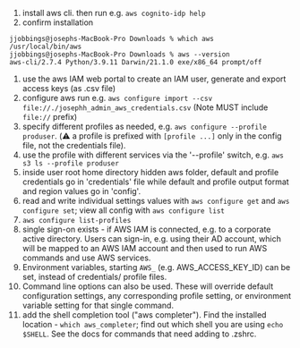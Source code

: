 1. install aws cli. then run e.g.  `aws cognito-idp help`
  1. confirm installation
  ```
jjobbings@josephs-MacBook-Pro Downloads % which aws
/usr/local/bin/aws
jjobbings@josephs-MacBook-Pro Downloads % aws --version
aws-cli/2.7.4 Python/3.9.11 Darwin/21.1.0 exe/x86_64 prompt/off  
```
1. use the aws IAM web portal to create an IAM user, generate and export access keys (as .csv file)
1. configure aws run e.g. `aws configure import --csv file://./josephh_admin_aws_credentials.csv` (Note MUST include `file://` prefix)
1. specify different profiles as needed, e.g. `aws configure --profile produser`.  (:warning: a profile is prefixed with `[profile ...]` only in the config file, not the credentials file).
1. use the profile with different services via the '--profile' switch, e.g. `aws s3 ls --profile produser`
1. inside user root home directory hidden aws folder, default and profile credentials go in 'credentials' file while default and profile output format and region values go in 'config'.
1. read and write individual settings values with `aws configure get` and `aws configure set`; view all config with `aws configure list`
1. `aws configure list-profiles`
1. single sign-on exists - if AWS IAM is connected, e.g. to a corporate active directory.  Users can sign-in, e.g. using their AD account, which will be mapped to an AWS IAM account and then used to run AWS commands and use AWS services.
1. Environment variables, starting `AWS_` (e.g. AWS_ACCESS_KEY_ID) can be set, instead of credentials/ profile files.
1. Command line options can also be used.  These will override default configuration settings, any corresponding profile setting, or environment variable setting for that single command.
1. add the shell completion tool ("aws completer").  Find the installed location - `which aws_completer`; find out which shell you are using `echo $SHELL`.   See the docs for commands that need adding to .zshrc.

